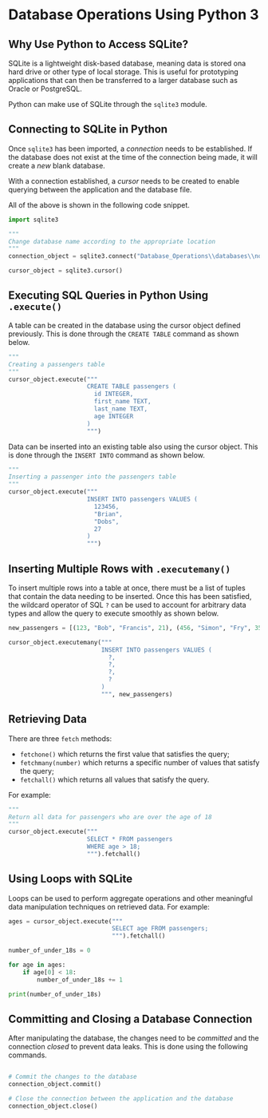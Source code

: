 # Database Operations Using Python 3

## Why Use Python to Access SQLite?

SQLite is a lightweight disk-based database, meaning data is stored ona hard drive or other type of local storage. This is useful for prototyping applications that can then be transferred to a larger database such as Oracle or PostgreSQL.

Python can make use of SQLite through the `sqlite3` module. 

## Connecting to SQLite in Python

Once `sqlite3` has been imported, a *connection* needs to be established. If the database does not exist at the time of the connection being made, it will create a *new* blank database.

With a connection established, a *cursor* needs to be created to enable querying between the application and the database file.

All of the above is shown in the following code snippet.

```py
import sqlite3

"""
Change database name according to the appropriate location
"""
connection_object = sqlite3.connect("Database_Operations\\databases\\notes_database.db")

cursor_object = sqlite3.cursor()
```

## Executing SQL Queries in Python Using `.execute()`

A table can be created in the database using the cursor object defined previously. This is done through the `CREATE TABLE` command as shown below.

```py
"""
Creating a passengers table
"""
cursor_object.execute("""
                      CREATE TABLE passengers (
                        id INTEGER,
                        first_name TEXT,
                        last_name TEXT,
                        age INTEGER
                      )
                      """)
```

Data can be inserted into an existing table also using the cursor object. This is done through the `INSERT INTO` command as shown below.

```py
"""
Inserting a passenger into the passengers table
"""
cursor_object.execute("""
                      INSERT INTO passengers VALUES (
                        123456,
                        "Brian",
                        "Dobs",
                        27
                      )
                      """)
```

## Inserting Multiple Rows with `.executemany()`

To insert multiple rows into a table at once, there must be a list of tuples that contain the data needing to be inserted. Once this has been satisfied, the wildcard operator of SQL `?` can be used to account for arbitrary data types and allow the query to execute smoothly as shown below.

```py
new_passengers = [(123, "Bob", "Francis", 21), (456, "Simon", "Fry", 35), (789, "Alice", "Hally", 19)]

cursor_object.executemany("""
                          INSERT INTO passengers VALUES (
                            ?,
                            ?,
                            ?,
                            ?
                          )
                          """, new_passengers)
```

## Retrieving Data

There are three `fetch` methods:
- `fetchone()` which returns the first value that satisfies the query;
- `fetchmany(number)` which returns a specific number of values that satisfy the query;
- `fetchall()` which returns all values that satisfy the query.

For example:

```py
"""
Return all data for passengers who are over the age of 18
"""
cursor_object.execute("""
                      SELECT * FROM passengers
                      WHERE age > 18;
                      """).fetchall()
```

## Using Loops with SQLite

Loops can be used to perform aggregate operations and other meaningful data manipulation techniques on retrieved data. For example:

```py
ages = cursor_object.execute("""
                             SELECT age FROM passengers;
                             """).fetchall()

number_of_under_18s = 0

for age in ages:
    if age[0] < 18:
        number_of_under_18s += 1

print(number_of_under_18s)
```

## Committing and Closing a Database Connection

After manipulating the database, the changes need to be *committed* and the connection *closed* to prevent data leaks. This is done using the following commands.

```py

# Commit the changes to the database
connection_object.commit()

# Close the connection between the application and the database
connection_object.close()
```
